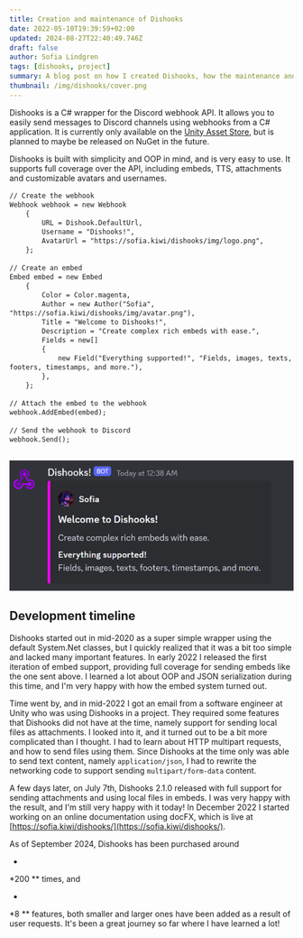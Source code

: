 ```yaml
---
title: Creation and maintenance of Dishooks
date: 2022-05-10T19:39:59+02:00
updated: 2024-08-27T22:40:49.746Z
draft: false
author: Sofia Lindgren
tags: [dishooks, project]
summary: A blog post on how I created Dishooks, how the maintenance and development has been going and some features and challenges I've faced.
thumbnail: /img/dishooks/cover.png
---
```


Dishooks is a C# wrapper for the Discord webhook API. It allows you to easily send messages to Discord channels using webhooks from a C# application. It is currently only available on the [Unity Asset Store](https://assetstore.unity.com/packages/tools/network/dishooks-send-discord-messages-from-your-game-171381), but is planned to maybe be released on NuGet in the future.

Dishooks is built with simplicity and OOP in mind, and is very easy to use. It supports full coverage over the API, including embeds, TTS, attachments and customizable avatars and usernames.

<pre>
<code class="language-cs">// Create the webhook
Webhook webhook = new Webhook
    {
        URL = Dishook.DefaultUrl,
        Username = "Dishooks!",
        AvatarUrl = "https://sofia.kiwi/dishooks/img/logo.png",
    };

// Create an embed
Embed embed = new Embed
    {
        Color = Color.magenta,
        Author = new Author("Sofia", "https://sofia.kiwi/dishooks/img/avatar.png"),
        Title = "Welcome to Dishooks!",
        Description = "Create complex rich embeds with ease.",
        Fields = new[]
        {
            new Field("Everything supported!", "Fields, images, texts, footers, timestamps, and more."),
        },
    };

// Attach the embed to the webhook
webhook.AddEmbed(embed);

// Send the webhook to Discord
webhook.Send();
</code>
</pre>

![Result of the code above](../img/dishooks/embed.png)

## Development timeline

Dishooks started out in mid-2020 as a super simple wrapper using the default System.Net classes, but I quickly realized that it was a bit too simple and lacked many important features. In early 2022 I released the first iteration of embed support, providing full coverage for sending embeds like the one sent above. I learned a lot about OOP and JSON serialization during this time, and I'm very happy with how the embed system turned out.

Time went by, and in mid-2022 I got an email from a software engineer at Unity who was using Dishooks in a project. They required some features that Dishooks did not have at the time, namely support for sending local files as attachments. I looked into it, and it turned out to be a bit more complicated than I thought. I had to learn about HTTP multipart requests, and how to send files using them. Since Dishooks at the time only was able to send text content, namely `application/json`, I had to rewrite the networking code to support sending `multipart/form-data` content.

A few days later, on July 7th, Dishooks 2.1.0 released with full support for sending attachments and using local files in embeds. I was very happy with the result, and I'm still very happy with it today! In December 2022 I started working on an online documentation using docFX, which is live at [https://sofia.kiwi/dishooks/](https://sofia.kiwi/dishooks/).

As of September 2024, Dishooks has been purchased around

*

*200
** times, and

*

*8
** features, both smaller and larger ones have been added as a result of user requests. It's been a great journey so far where I have learned a lot!